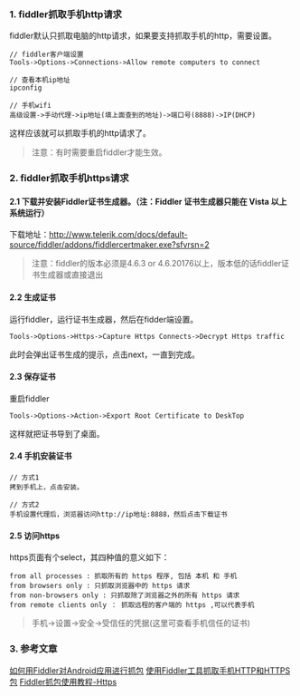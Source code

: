 ### 1. fiddler抓取手机http请求
fiddler默认只抓取电脑的http请求，如果要支持抓取手机的http，需要设置。
```
// fiddler客户端设置
Tools->Options->Connections->Allow remote computers to connect
```
```
// 查看本机ip地址
ipconfig
```
```
// 手机wifi
高级设置->手动代理->ip地址(填上面查到的地址)->端口号(8888)->IP(DHCP)
```
这样应该就可以抓取手机的http请求了。
> 注意：有时需要重启fiddler才能生效。

### 2. fiddler抓取手机https请求
#### 2.1 下载并安装Fiddler证书生成器。（注：Fiddler 证书生成器只能在 Vista 以上系统运行）
下载地址：http://www.telerik.com/docs/default-source/fiddler/addons/fiddlercertmaker.exe?sfvrsn=2
> 注意：fiddler的版本必须是4.6.3 or 4.6.20176以上，版本低的话fiddler证书生成器或直接退出
#### 2.2 生成证书
运行fiddler，运行证书生成器，然后在fidder端设置。
```
Tools->Options->Https->Capture Https Connects->Decrypt Https traffic
```
此时会弹出证书生成的提示，点击next，一直到完成。
#### 2.3 保存证书
重启fiddler
```
Tools->Options->Action->Export Root Certificate to DeskTop
```
这样就把证书导到了桌面。
#### 2.4 手机安装证书
```
// 方式1
拷到手机上，点击安装。
```
```
// 方式2
手机设置代理后，浏览器访问http://ip地址:8888，然后点击下载证书
```
#### 2.5 访问https
https页面有个select，其四种值的意义如下：
```
from all processes : 抓取所有的 https 程序, 包括 本机 和 手机 
from browsers only : 只抓取浏览器中的 https 请求 
from non-browsers only : 只抓取除了浏览器之外的所有 https 请求 
from remote clients only ： 抓取远程的客户端的 https ,可以代表手机
```
> 手机->设置->安全->受信任的凭据(这里可查看手机信任的证书)
### 3. 参考文章
[如何用Fiddler对Android应用进行抓包](http://jingyan.baidu.com/article/03b2f78c7b6bb05ea237aed2.html)
[使用Fiddler工具抓取手机HTTP和HTTPS包](http://blog.csdn.net/bingyu880101/article/details/52223783)
[Fiddler抓包使用教程-Https](http://blog.csdn.net/zhaoyanjun6/article/details/72956016)
